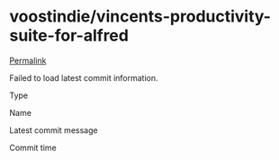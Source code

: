 # voostindie/vincents-productivity-suite-for-alfred

 [Permalink](https://github.com/voostindie/vincents-productivity-suite-for-alfred/tree/6615a207981e1f11c2e4f16302489101999d2e3b/spec)

 Failed to load latest commit information.

Type

Name

Latest commit message

Commit time

